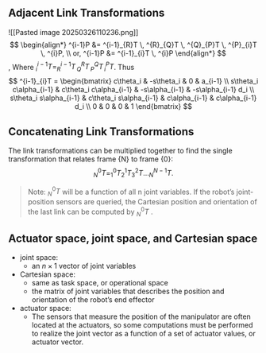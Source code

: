 ## Adjacent Link Transformations
![[Pasted image 20250326110236.png]]
$$
\begin{align*}
^{i-1}P &= ^{i-1}_{R}T \, ^{R}_{Q}T \, ^{Q}_{P}T \, ^{P}_{i}T \, ^{i}P, \\
or, ^{i-1}P &= ^{i-1}_{i}T \, ^{i}P
\end{align*}
$$
,
Where $^{i-1}_{i}T = ^{i-1}_{R}T \, ^{R}_{Q}T \, ^{Q}_{P}T \, ^{P}_{i}T$. 
Thus
$$
^{i-1}_{i}T = \begin{bmatrix}
c\theta_i & -s\theta_i & 0 & a_{i-1} \\
s\theta_i c\alpha_{i-1} & c\theta_i c\alpha_{i-1} & -s\alpha_{i-1} & -s\alpha_{i-1} d_i \\
s\theta_i s\alpha_{i-1} & c\theta_i s\alpha_{i-1} & c\alpha_{i-1} & c\alpha_{i-1} d_i \\
0 & 0 & 0 & 1
\end{bmatrix}
$$
## Concatenating Link Transformations
The link transformations can be multiplied together to find the single transformation that relates frame {N} to frame {0}:
$$
^{0}_{N}T = ^{0}_{1}T ^{1}_{2}T ^{2}_{3}T \dots ^{N-1}_{N}T.
$$
>Note:
> $^{0}_{N}T$ will be a function of all n joint variables. If the robot’s joint-position sensors are queried, the Cartesian position and orientation of the last link can be computed by $^{0}_{N}T$ .

## Actuator space, joint space, and Cartesian space
- joint space:
    - an $n \times 1$ vector of joint variables
- Cartesian space:
    - same as task space, or operational space
    - the matrix of joint variables that describes the position and orientation of the robot’s end effector
- actuator space:
    - The sensors that measure the position of the manipulator are often located at the actuators, so some computations must be performed to realize the joint vector as a function of a set of actuator values, or actuator vector.